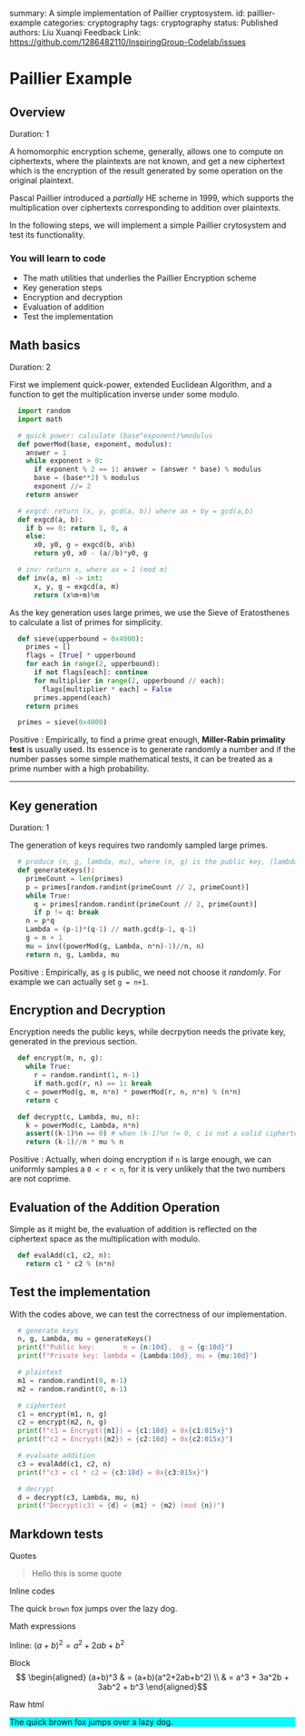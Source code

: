 summary: A simple implementation of Paillier cryptosystem.
id: paillier-example
categories:   cryptography
tags:   cryptography
status: Published
authors:   Liu Xuanqi
Feedback Link:   https://github.com/1286482110/InspiringGroup-Codelab/issues

# Paillier Example

<!-- ------------------------ -->
## Overview 
Duration: 1

A homomorphic encryption scheme, generally, allows one to compute on ciphertexts, where the plaintexts are not known, and get a new ciphertext which is the encryption of the result generated by some operation on the original plaintext.

Pascal Paillier introduced a *partially* HE scheme in 1999, which supports the multiplication over ciphertexts corresponding to addition over plaintexts.

In the following steps, we will implement a simple Paillier crytosystem and test its functionality.

### You will learn to code

- The math utilities that underlies the Paillier Encryption scheme
- Key generation steps
- Encryption and decryption
- Evaluation of addition
- Test the implementation

<!-- ------------------------ -->
## Math basics
Duration: 2

First we implement quick-power, extended Euclidean Algorithm, and a function to get the multiplication inverse under some modulo. 

```python
  import random
  import math

  # quick power: calculate (base^exponent)%modulus
  def powerMod(base, exponent, modulus):
    answer = 1
    while exponent > 0:
      if exponent % 2 == 1: answer = (answer * base) % modulus
      base = (base**2) % modulus
      exponent //= 2
    return answer

  # exgcd: return (x, y, gcd(a, b)) where ax + by = gcd(a,b)
  def exgcd(a, b):
    if b == 0: return 1, 0, a
    else:
      x0, y0, g = exgcd(b, a%b)
      return y0, x0 - (a//b)*y0, g

  # inv: return x, where ax = 1 (mod m)
  def inv(a, m) -> int:
      x, y, g = exgcd(a, m)
      return (x%m+m)%m
```

As the key generation uses large primes, we use the Sieve of Eratosthenes to calculate a list of primes for simplicity. 

```python
  def sieve(upperbound = 0x4000):
    primes = []
    flags = [True] * upperbound
    for each in range(2, upperbound):
      if not flags[each]: continue
      for multiplier in range(2, upperbound // each):
        flags[multiplier * each] = False
      primes.append(each)
    return primes

  primes = sieve(0x4000)
```

Positive
: Empirically, to find a prime great enough, **Miller-Rabin primality test** is usually used. Its essence is to generate randomly a number and if the number passes some simple mathematical tests, it can be treated as a prime number with a high probability. 

---------------------------------------

<!-- ------------------------ -->
## Key generation
Duration: 1

The generation of keys requires two randomly sampled large primes.

```python
  # produce (n, g, lambda, mu), where (n, g) is the public key, (lambda, mu) is the private key
  def generateKeys():
    primeCount = len(primes)
    p = primes[random.randint(primeCount // 2, primeCount)]
    while True:
      q = primes[random.randint(primeCount // 2, primeCount)]
      if p != q: break
    n = p*q
    Lambda = (p-1)*(q-1) // math.gcd(p-1, q-1)
    g = n + 1
    mu = inv((powerMod(g, Lambda, n*n)-1)//n, n)
    return n, g, Lambda, mu
```

Positive
: Empirically, as `g` is public, we need not choose it *randomly*. For example we can actually set `g = n+1`.

<!-- ------------------------ -->
## Encryption and Decryption

Encryption needs the public keys, while decrpytion needs the private key, generated in the previous section.

```python
  def encrypt(m, n, g):
    while True:
      r = random.randint(1, n-1)
      if math.gcd(r, n) == 1: break
    c = powerMod(g, m, n*n) * powerMod(r, n, n*n) % (n*n)
    return c

  def decrypt(c, Lambda, mu, n):
    k = powerMod(c, Lambda, n*n)
    assert((k-1)%n == 0) # when (k-1)%n != 0, c is not a valid ciphertext.
    return (k-1)//n * mu % n  
```

Positive
: Actually, when doing encryption if `n` is large enough, we can uniformly samples a `0 < r < n`, for it is very unlikely that the two numbers are not coprime.

<!-- ------------------------ -->
## Evaluation of the Addition Operation

Simple as it might be, the evaluation of addition is reflected on the ciphertext space as the multiplication with modulo.

```python
  def evalAdd(c1, c2, n):
    return c1 * c2 % (n*n)
```

<!-- ------------------------ -->
## Test the implementation

With the codes above, we can test the correctness of our implementation.

```python
  # generate keys
  n, g, Lambda, mu = generateKeys()
  print(f"Public key:       n = {n:10d},  g = {g:10d}")
  print(f"Private key: lambda = {Lambda:10d}, mu = {mu:10d}")

  # plaintext
  m1 = random.randint(0, n-1)
  m2 = random.randint(0, n-1)

  # ciphertext
  c1 = encrypt(m1, n, g)
  c2 = encrypt(m2, n, g)
  print(f"c1 = Encrypt({m1}) = {c1:18d} = 0x{c1:015x}")
  print(f"c2 = Encrypt({m2}) = {c2:18d} = 0x{c2:015x}")

  # evaluate addition
  c3 = evalAdd(c1, c2, n)
  print(f"c3 = c1 * c2 = {c3:18d} = 0x{c3:015x}")

  # decrypt
  d = decrypt(c3, Lambda, mu, n)
  print(f"Decrypt(c3) = {d} = {m1} + {m2} (mod {n})")
```

<!-- ----------------------- -->
## Markdown tests

Quotes

> Hello this is some quote

Inline codes

The quick `brown` fox jumps over the lazy dog.

Math expressions

Inline: $(a+b)^2 = a^2 + 2ab + b^2$

Block 
$$ \begin{aligned} (a+b)^3 & = (a+b)(a^2+2ab+b^2) \\ & = a^3 + 3a^2b + 3ab^2 + b^3 \end{aligned}$$

Raw html

<div style="background-color: cyan">The quick brown fox jumps over a lazy dog.</div>